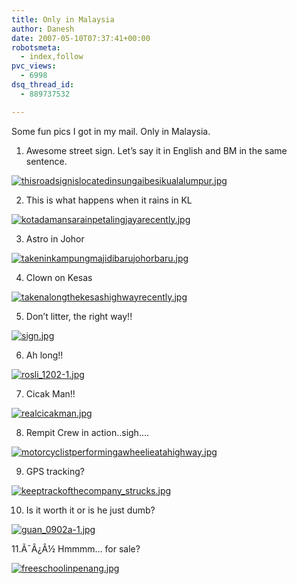 ```yaml
---
title: Only in Malaysia
author: Danesh
date: 2007-05-10T07:37:41+00:00
robotsmeta:
  - index,follow
pvc_views:
  - 6998
dsq_thread_id:
  - 889737532

---
```

Some fun pics I got in my mail. Only in Malaysia.

1. Awesome street sign. Let&#8217;s say it in English and BM in the same sentence.

[![thisroadsignislocatedinsungaibesikualalumpur.jpg][1]][2]

2. This is what happens when it rains in KL

[![kotadamansarainpetalingjayarecently.jpg][3]][4]

3. Astro in Johor

[![takeninkampungmajidibarujohorbaru.jpg][5]][6]

4. Clown on Kesas

[![takenalongthekesashighwayrecently.jpg][7]][8]

5. Don&#8217;t litter, the right way!!

[![sign.jpg][9]][10]

6. Ah long!!

[![rosli_1202-1.jpg][11]][12]

7. Cicak Man!!

[![realcicakman.jpg][13]][14]

8. Rempit Crew in action..sigh&#8230;.

[![motorcyclistperformingawheelieatahighway.jpg][15]][16]

9. GPS tracking?

[![keeptrackofthecompany_strucks.jpg][17]][18]

10. Is it worth it or is he just dumb?

[![guan_0902a-1.jpg][19]][20]

11.Ã¯Â¿Â½ Hmmmm&#8230; for sale?

[![freeschoolinpenang.jpg][21]][22]

 [1]: /wp-content/uploads/2007/05/thisroadsignislocatedinsungaibesikualalumpur.thumbnail.jpg
 [2]: /wp-content/uploads/2007/05/thisroadsignislocatedinsungaibesikualalumpur.jpg "thisroadsignislocatedinsungaibesikualalumpur.jpg"
 [3]: /wp-content/uploads/2007/05/kotadamansarainpetalingjayarecently.thumbnail.jpg
 [4]: /wp-content/uploads/2007/05/kotadamansarainpetalingjayarecently.jpg "kotadamansarainpetalingjayarecently.jpg"
 [5]: /wp-content/uploads/2007/05/takeninkampungmajidibarujohorbaru.thumbnail.jpg
 [6]: /wp-content/uploads/2007/05/takeninkampungmajidibarujohorbaru.jpg "takeninkampungmajidibarujohorbaru.jpg"
 [7]: /wp-content/uploads/2007/05/takenalongthekesashighwayrecently.thumbnail.jpg
 [8]: /wp-content/uploads/2007/05/takenalongthekesashighwayrecently.jpg "takenalongthekesashighwayrecently.jpg"
 [9]: /wp-content/uploads/2007/05/sign.thumbnail.jpg
 [10]: /wp-content/uploads/2007/05/sign.jpg "sign.jpg"
 [11]: /wp-content/uploads/2007/05/rosli_1202-1.thumbnail.jpg
 [12]: /wp-content/uploads/2007/05/rosli_1202-1.jpg "rosli_1202-1.jpg"
 [13]: /wp-content/uploads/2007/05/realcicakman.thumbnail.jpg
 [14]: /wp-content/uploads/2007/05/realcicakman.jpg "realcicakman.jpg"
 [15]: /wp-content/uploads/2007/05/motorcyclistperformingawheelieatahighway.thumbnail.jpg
 [16]: /wp-content/uploads/2007/05/motorcyclistperformingawheelieatahighway.jpg "motorcyclistperformingawheelieatahighway.jpg"
 [17]: /wp-content/uploads/2007/05/keeptrackofthecompany_strucks.thumbnail.jpg
 [18]: /wp-content/uploads/2007/05/keeptrackofthecompany_strucks.jpg "keeptrackofthecompany_strucks.jpg"
 [19]: /wp-content/uploads/2007/05/guan_0902a-1.thumbnail.jpg
 [20]: /wp-content/uploads/2007/05/guan_0902a-1.jpg "guan_0902a-1.jpg"
 [21]: /wp-content/uploads/2007/05/freeschoolinpenang.thumbnail.jpg
 [22]: /wp-content/uploads/2007/05/freeschoolinpenang.jpg "freeschoolinpenang.jpg"